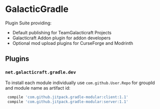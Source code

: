 # GalacticGradle

Plugin Suite providing:
- Default publishing for TeamGalacticraft Projects
- Galacticraft Addon plugin for addon developers
- Optional mod upload plugins for CurseForge and Modrinth

## Plugins

### `net.galacticraft.gradle.dev`

To install each module individually use `com.github.User.Repo` for groupId and module name as artifact id:

```gradle
 compile 'com.github.jitpack.gradle-modular:client:1.1'
 compile 'com.github.jitpack.gradle-modular:server:1.1'
```

